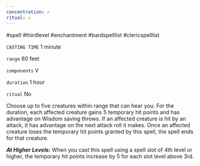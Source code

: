 ```yaml
---
concentration: 𐄂
ritual: 𐄂
---
```

#spell #thirdlevel #enchantment #bardspelllist #clericspelllist

`CASTING TIME`
1 minute

`range`
60 feet

`components`
V

`duration`
1 hour

`ritual`
No

Choose up to five creatures within range that can hear you. For the duration, each affected creature gains 5 temporary hit points and has advantage on Wisdom saving throws. If an affected creature is hit by an attack, it has advantage on the next attack roll it makes. Once an affected creature loses the temporary hit points granted by this spell, the spell ends for that creature.

**_At Higher Levels:_** When you cast this spell using a spell slot of 4th level or higher, the temporary hit points increase by 5 for each slot level above 3rd.